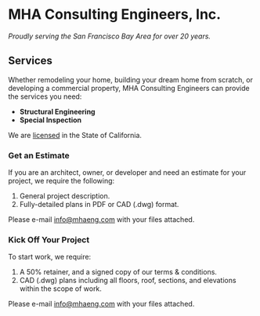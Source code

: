 # MHA Consulting Engineers, Inc.
_Proudly serving the San Francisco Bay Area for over 20 years._

## Services
Whether remodeling your home, building your dream home from scratch, or developing a commercial property, MHA Consulting Engineers can provide the services you need:
* **Structural Engineering**
* **Special Inspection**

We are [licensed](https://search.dca.ca.gov/details/7500/C/58502/8cf3488d4eeeabdd8088e3cc1d816dd4) in the State of California. 

### Get an Estimate
If you are an architect, owner, or developer and need an estimate for your project, we require the following:
1. General project description.
2. Fully-detailed plans in PDF or CAD (.dwg) format.

Please e-mail [info@mhaeng.com](mailto:info@mhaeng.com) with your files attached.

### Kick Off Your Project
To start work, we require:
1. A 50% retainer, and a signed copy of our terms & conditions.
2. CAD (.dwg) plans including all floors, roof, sections, and elevations within the scope of work.

Please e-mail [info@mhaeng.com](mailto:info@mhaeng.com) with your files attached.
